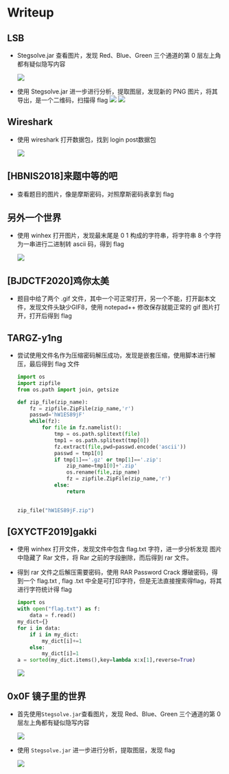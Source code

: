 #  Writeup

## LSB

- Stegsolve.jar 查看图片，发现 Red、Blue、Green  三个通道的第 0 层左上角都有疑似隐写内容

  ![](img/20201014_1_red_green_blue.PNG)
  
- 使用  Stegsolve.jar 进一步进行分析，提取图层，发现新的 PNG 图片，将其导出，是一个二维码，扫描得 flag
    ![](img/20201014_1_extract.PNG)
    ![](img/20201014_1_result.PNG)

## Wireshark 

- 使用 wireshark 打开数据包，找到 login post数据包

  ![](img/20201014_2_result.PNG)

## [HBNIS2018]来题中等的吧  

- 查看题目的图片，像是摩斯密码，对照摩斯密码表拿到 flag

## 另外一个世界

- 使用 winhex 打开图片，发现最末尾是 0 1 构成的字符串，将字符串 8 个字符为一串进行二进制转 ascii 码，得到 flag

  ![](img/20201014_4_winhex.PNG)

## [BJDCTF2020]鸡你太美 

- 题目中给了两个 .gif 文件，其中一个可正常打开，另一个不能，打开副本文件，发现文件头缺少GIF8，使用 notepad++ 修改保存就能正常的 gif 图片打开，打开后得到 flag

## TARGZ-y1ng  

- 尝试使用文件名作为压缩密码解压成功，发现是嵌套压缩，使用脚本进行解压，最后得到 flag 文件

  ```python
  import os
  import zipfile
  from os.path import join, getsize
  
  def zip_file(zip_name):
      fz = zipfile.ZipFile(zip_name,'r')
      passwd='hW1ES89jF'
      while(fz):
          for file in fz.namelist():
              tmp = os.path.splitext(file)
              tmp1 = os.path.splitext(tmp[0])
              fz.extract(file,pwd=passwd.encode('ascii'))
              passwd = tmp1[0]
              if tmp[1]=='.gz' or tmp[1]=='.zip':
                  zip_name=tmp1[0]+'.zip'
                  os.rename(file,zip_name)
                  fz = zipfile.ZipFile(zip_name,'r')
              else:
                  return
          
  
  zip_file("hW1ES89jF.zip")
  ```

  

## [GXYCTF2019]gakki

- 使用 winhex 打开文件，发现文件中包含 flag.txt 字符，进一步分析发现 图片中隐藏了 Rar 文件，将 Rar 之前的字段删除，而后得到 rar 文件。

- 得到 rar 文件之后解压需要密码，使用 RAR Password Crack 爆破密码，得到一个 flag.txt , flag .txt 中全是可打印字符，但是无法直接搜索得flag，将其进行字符统计得 flag

  ```python
  import os
  with open("flag.txt") as f:
      data = f.read()
  my_dict={}
  for i in data:
      if i in my_dict:
          my_dict[i]+=1
      else:
          my_dict[i]=1
  a = sorted(my_dict.items(),key=lambda x:x[1],reverse=True)
  ```

  

  ![](img/20201014_7_result.PNG)

## 0x0F 镜子里的世界

- 首先使用```Stegsolve.jar```查看图片，发现 Red、Blue、Green  三个通道的第 0 层左上角都有疑似隐写内容

  ![](img/20201014_red_blue_green.PNG)

- 使用 ```Stegsolve.jar``` 进一步进行分析，提取图层，发现 flag

  ![](img/20201014_8_result.PNG)

  

  

  

  

  
  
  
  
  
  
  
  
  

